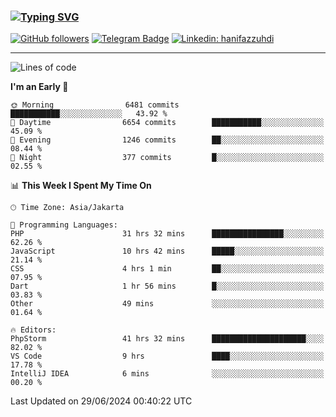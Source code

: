 ### [![Typing SVG](https://readme-typing-svg.herokuapp.com?font=lato&size=22&lines=Hi+There+👋)](https://git.io/typing-svg) 

[![GitHub followers](https://img.shields.io/github/followers/hanifazzuhdi?label=Follow&style=social)](https://github.com/hanifazzuhdi/?tab=follow) 
[![Telegram Badge](https://img.shields.io/badge/-hanif0198-blue?style=social&logo=telegram&link=https://www.t.me/hanif0198/)](https://www.t.me/hanif0198/) 
[![Linkedin: hanifazzuhdi](https://img.shields.io/badge/-hanifazzuhdi-blue?style=flat-square&logo=Linkedin&logoColor=white&link=https://www.linkedin.com/in/hanif-az-zuhdi-69688019b/)](https://www.linkedin.com/in/hanif-az-zuhdi-69688019b/) 

<hr/>

<!--START_SECTION:waka-->
![Lines of code](https://img.shields.io/badge/From%20Hello%20World%20I%27ve%20Written-58.2%20million%20lines%20of%20code-blue)

**I'm an Early 🐤** 

```text
🌞 Morning                6481 commits        ███████████░░░░░░░░░░░░░░   43.92 % 
🌆 Daytime                6654 commits        ███████████░░░░░░░░░░░░░░   45.09 % 
🌃 Evening                1246 commits        ██░░░░░░░░░░░░░░░░░░░░░░░   08.44 % 
🌙 Night                  377 commits         █░░░░░░░░░░░░░░░░░░░░░░░░   02.55 % 
```


📊 **This Week I Spent My Time On** 

```text
🕑︎ Time Zone: Asia/Jakarta

💬 Programming Languages: 
PHP                      31 hrs 32 mins      ████████████████░░░░░░░░░   62.26 % 
JavaScript               10 hrs 42 mins      █████░░░░░░░░░░░░░░░░░░░░   21.14 % 
CSS                      4 hrs 1 min         ██░░░░░░░░░░░░░░░░░░░░░░░   07.95 % 
Dart                     1 hr 56 mins        █░░░░░░░░░░░░░░░░░░░░░░░░   03.83 % 
Other                    49 mins             ░░░░░░░░░░░░░░░░░░░░░░░░░   01.64 % 

🔥 Editors: 
PhpStorm                 41 hrs 32 mins      █████████████████████░░░░   82.02 % 
VS Code                  9 hrs               ████░░░░░░░░░░░░░░░░░░░░░   17.78 % 
IntelliJ IDEA            6 mins              ░░░░░░░░░░░░░░░░░░░░░░░░░   00.20 % 
```


 Last Updated on 29/06/2024 00:40:22 UTC
<!--END_SECTION:waka-->
